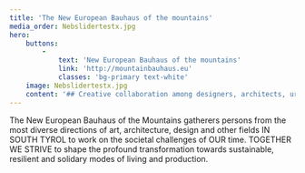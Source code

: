 ```yaml
---
title: 'The New European Bauhaus of the mountains'
media_order: Nebslidertestx.jpg
hero:
    buttons:
        -
            text: 'New European Bauhaus of the mountains'
            link: 'http://mountainbauhaus.eu'
            classes: 'bg-primary text-white'
    image: Nebslidertestx.jpg
    content: '## Creative collaboration among designers, architects, urbanists, rural developers, artists, engineers, scientists, farmers, entrepreneurs, policy makers, students, inhabitants and everyone interested.'
---
```


The New European Bauhaus of the Mountains gatherers persons from the most diverse directions of art, architecture, design and other fields IN SOUTH TYROL to work on the societal challenges of OUR time. TOGETHER WE STRIVE to shape the profound transformation towards sustainable, resilient and solidary modes of living and production.